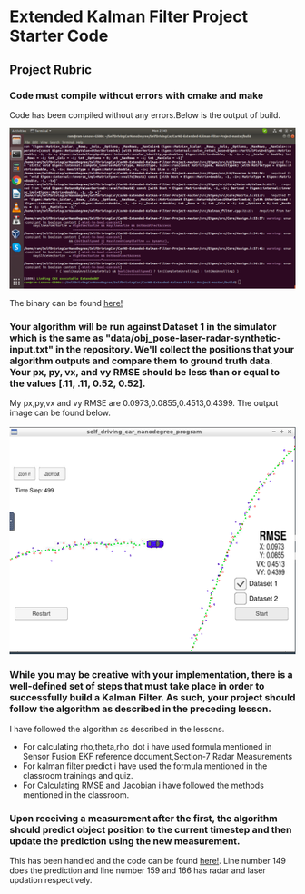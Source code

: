 # Extended Kalman Filter Project Starter Code
## Project  Rubric

### Code must compile without errors with cmake and make

Code has been compiled without any errors.Below is the output of build.

![Compilation](./Images/Compilation.png)

The binary can be found [here!](./build/ExtendedKF)

### Your algorithm will be run against Dataset 1 in the simulator which is the same as "data/obj_pose-laser-radar-synthetic-input.txt" in the repository. We'll collect the positions that your algorithm outputs and compare them to ground truth data. Your px, py, vx, and vy RMSE should be less than or equal to the values [.11, .11, 0.52, 0.52].

My px,py,vx and vy RMSE are 0.0973,0.0855,0.4513,0.4399. The output image can be found below.

![RMSE](./Images/RMSE.png)


### While you may be creative with your implementation, there is a well-defined set of steps that must take place in order to successfully build a Kalman Filter. As such, your project should follow the algorithm as described in the preceding lesson.

I have followed the algorithm as described in the lessons.

* For calculating rho,theta,rho_dot i have used formula mentioned in Sensor Fusion EKF reference document,Section-7 Radar Measurements
* For kalman filter predict i have used the formula mentioned in the classroom trainings and quiz.
* For Calculating RMSE and Jacobian i have followed the methods mentioned in the classroom.

### Upon receiving a measurement after the first, the algorithm should predict object position to the current timestep and then update the prediction using the new measurement.

This has been handled and the code can be found [here!](./src/FusionEKF.cpp). Line number 149 does the prediction and line number 159 and 166 has radar and laser updation respectively.


